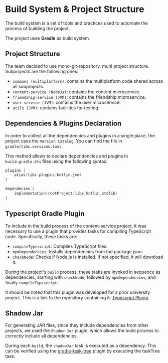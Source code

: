 # Build System & Project Structure
The build system is a set of tools and practices used to automate the process of building the project.

The project uses **Gradle** as build system.

## Project Structure
The team decided to use mono-git-repository, multi project structure. Subprojects are the following ones:
- `commons (multiplatform)`: contains the multiplatform code shared across all subprojects.
- `content-service (NodeJs)`: contains the content microservice.
- `friendship-service (JVM)`: contains the friendship microservice.
- `user-service (JVM)`: contains the user microservice.
- `utils (JVM)`: contains facilities for testing.

## Dependencies & Plugins Declaration
In order to collect all the dependencies and plugins in a single place, 
the project uses the `Version Catalog`. You can find the file in `gradle/libs.versions.toml`.

This method allows to declare dependencies and plugins in `build.gradle.kts` files using the following syntax:
```kotlin
plugins {
    alias(libs.plugins.kotlin.jvm)
}

dependecies {
    implementation(rootProject.libs.kotlin.stdlib)
}
```

## Typescript Gradle Plugin
To include in the build process of the content-service project, 
it was necessary to use a plugin that provides tasks for compiling TypeScript code. 
Specifically, these tasks are:

- `compileTypescript`: Compiles TypeScript files.
- `npmDependencies`: Installs dependencies from the package.json.
- `checkNode`: Checks if Node.js is installed. If not specified, it will download it.

During the project's `build` process, these tasks are invoked in sequence as dependencies, 
starting with `checkNode`, followed by `npmDependencies`, and finally `compileTypescript`.

It should be noted that this plugin was developed for a prior university project.
This is a link to the repository containing it: [Typescript Plugin](https://github.com/zucchero-sintattico/typescript-gradle-plugin).

## Shadow Jar
For generating JAR files, since they include dependencies from other projects,
we used the `Shadow Jar` plugin, which allows the build process to correctly include all dependencies.

During each `build`, the `shadowJar` task is executed as a dependency.
This can be verified using the [gradle-task-tree](https://github.com/dorongold/gradle-task-tree) 
plugin by executing the taskTree task.
